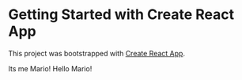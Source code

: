 # Getting Started with Create React App

This project was bootstrapped with [Create React App](https://github.com/facebook/create-react-app).

Its me Mario!
Hello Mario!

